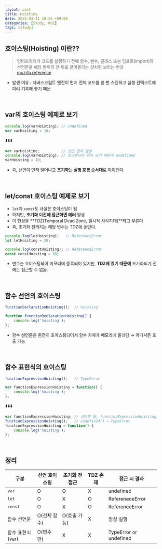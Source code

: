 ```yaml
---
layout: post
title: Hoisting
date: 2025-03-11 10:56 +09:00
categories: [Study, W02]
tags: [study]     
---
```


## 호이스팅(Hoisting) 이란??

> 인터프리터가 코드를 실행하기 전에 함수, 변수, 클래스 또는 임포트(import)의 선언문을 해당 범위의 맨 위로 끌어올리는 것처럼 보이는 현상<br>
> [mozilla reference](https://developer.mozilla.org/ko/docs/Glossary/Hoisting)

- 발생 이유 : 자바스크립트 엔진이 먼저 전체 코드를 한 번 스캔하고 실행 컨텍스트에 미리 기록해 놓기 때문
<br>

## var의 호이스팅 예제로 보기

```javascript
console.log(varHoisting); // undefined
var varHoisting = 10;
```

⬇️⬇️⬇️

```javascript
var varHoisting;          // 선언 먼저 발생
console.log(varHoisting); // 초기화되어 있지 않기 때문에 undefined
varHoisting = 10;
```

- 즉, 선언이 먼저 일어나고 **초기화는 실행 흐름 순서대로** 이뤄진다

<br>

## let/const 호이스팅 예제로 보기

- `let`과 `const`도 사실은 호이스팅이 됨
- 하지만, **초기화 이전에 접근하면 에러** 발생
- 이 현상을 **TDZ(Temporal Dead Zone, 일시적 사각지대)**라고 부른다
- 즉, 초기화 전까지는 해당 변수는 TDZ에 놓인다.

```javascript
console.log(letHoisting);   // ReferenceError
let letHoisting = 20;
```

```javascript
console.log(constHoisting); // ReferenceError
const constHoisting = 30;
```

- 변수는 호이스팅되어 메모리에 등록되어 있지만, **TDZ에 있기 때문에** 초기화되기 전에는 접근할 수 없음.

<br>

## 함수 선언의 호이스팅

```javascript
functionDeclarationHoisting();  // hoisting

function functionDeclarationHoisting() {
    console.log('hoisting');
};
```

- 함수 선언문은 완전히 호이스팅되어서 함수 자체가 메모리에 올라감 → 어디서든 호출 가능

<br>

## 함수 표현식의 호이스팅

```javascript
functionExpressionHoisting();   // TypeError

var functionExpressionHoisting = function() {
    console.log('hoisting');
};
```

⬇️⬇️⬇️

```javascript
var functionExpressionHoisting; // 선언만 됨, functionExpressionHoisting는 undefined
functionExpressionHoisting();   // undefined() → TypeError
functionExpressionHoisting = function() {
    console.log('hoisting');
};
```

<br>

## 정리

| 구분 | 선언 호이스팅 | 초기화 전 접근 | TDZ 존재 | 접근 시 결과 |
|-|-|-|-|-|
| `var` | O | O | X | undefined |
| `let` | O | X | O | RefereneceError |
| `const` | O | X | O | ReferenceError |
| 함수 선언문 | O(전체 함수) | O(호출 가능) | X | 정상 실행 |
| 함수 표현식(var) | O(변수만) | X | X | TypeError or undefined |